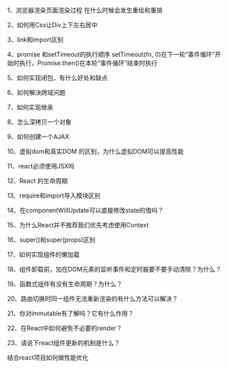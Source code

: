 <!-- object.assign(target, origin) -->


1、浏览器渲染页面渲染过程
在什么时候会发生重绘和重排

2、如何用Css让Div上下左右居中

3、link和import区别


4、promise 和setTimeout的执行顺序
setTimeout(fn, 0)在下一轮“事件循环”开始时执行，Promise.then()在本轮“事件循环”结束时执行

5、如何实现闭包，有什么好处和缺点

6、如何解决跨域问题

7、如何实现继承

8、怎么深拷贝一个对象

9、如何创建一个AJAX

10、虚拟dom和真实DOM 的区别，为什么虚拟DOM可以提高性能

11、react必须使用JSX吗

12、React 的生命周期

13、require和import导入模块区别

14、在componentWillUpdate可以直接修改state的值吗？

15、为什么React并不推荐我们优先考虑使用Context

16、super()和super(props)区别

17、如何实现组件的懒加载

18、组件卸载前，加在DOM元素的监听事件和定时器要不要手动清除？为什么？

19、函数式组件有没有生命周期？为什么？

20、路由切换时同一组件无法重新渲染的有什么方法可以解决？

21、你对immutable有了解吗？它有什么作用？

22、在React中如何避免不必要的render？

23、请说下react组件更新的机制是什么？








结合react项目如何做性能优化